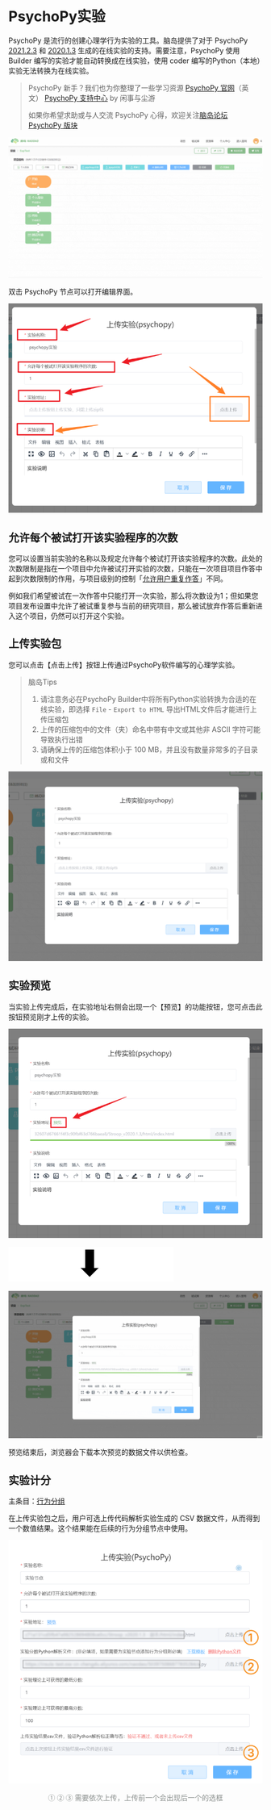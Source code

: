 # PsychoPy实验

PsychoPy 是流行的创建心理学行为实验的工具。脑岛提供了对于 PsychoPy [2021.2.3](https://github.com/psychopy/psychopy/releases/tag/2021.2.3) 和 [2020.1.3](https://github.com/psychopy/psychopy/releases/tag/2020.1.3) 生成的在线实验的支持。需要注意，PsychoPy 使用 Builder 编写的实验才能自动转换成在线实验，使用 coder 编写的Python（本地）实验无法转换为在线实验。

> PsychoPy 新手？我们也为你整理了一些学习资源
> [PsychoPy 官网](https://www.psychopy.org/)（英文）
> [PsychoPy 支持中心](https://psychopyhelp.notion.site/PsychoPy-Help-Center-d517aee9e57749c6b766a005fd34646e) by 闲事与尘游
>
> 如果你希望求助或与人交流 PsychoPy 心得，欢迎关注[脑岛论坛 PsychoPy 版块](https://forum.naodao.com/postingInfo?id=1500138031221575682)

![](imgs/projects1-2/14-0.gif)

双击 PsychoPy 节点可以打开编辑界面。

![](imgs/projects1-2/14.png)

## 允许每个被试打开该实验程序的次数

您可以设置当前实验的名称以及规定允许每个被试打开该实验程序的次数。此处的次数限制是指在一个项目中允许被试打开实验的次数，只能在一次项目项目作答中起到次数限制的作用，与项目级别的控制「[允许用户重复作答](project1-3.md#作答设置)」不同。

例如我们希望被试在一次作答中只能打开一次实验，那么将次数设为1；但如果您项目发布设置中允许了被试重复参与当前的研究项目，那么被试放弃作答后重新进入这个项目，仍然可以打开这个实验。

## 上传实验包

您可以点击【点击上传】按钮上传通过PsychoPy软件编写的心理学实验。

> 脑岛Tips
> 1. 请注意务必在PsychoPy Builder中将所有Python实验转换为合适的在线实验，即选择 `File` - `Export to HTML` 导出HTML文件后才能进行上传压缩包
> 2. 上传的压缩包中的文件（夹）命名中带有中文或其他非 ASCII 字符可能导致执行出错
> 3. 请确保上传的压缩包体积小于 100 MB，并且没有数量非常多的子目录或和文件

![](imgs/projects1-2/17.gif)

## 实验预览 <!-- {docsify-ignore} -->

当实验上传完成后，在实验地址右侧会出现一个【预览】的功能按钮，您可点击此按钮预览刚才上传的实验。

![](imgs/projects1-2/17-1.png)

![](imgs/0.png)

![](imgs/projects1-2/17-2.gif)

预览结束后，浏览器会下载本次预览的数据文件以供检查。

## 实验计分

主条目：[行为分组](project1-2-8.md)

在上传实验包之后，用户可选上传代码解析实验生成的 CSV 数据文件，从而得到一个数值结果。这个结果能在后续的行为分组节点中使用。

![](imgs/projects1-2/Group%2038.png)

<style>
    .img-font {
    font-variant: tabular-nums;
    font-feature-settings: "tnum";
    -webkit-font-smoothing: antialiased;
    -webkit-box-direction: normal;
    word-wrap: break-word;
    font-family: 'Chinese Quote', 'Segoe UI', Roboto, RobotoNum, 'PingFang SC', 'Hiragino Sans GB', 'Microsoft YaHei', 'Helvetica Neue', Helvetica, Arial, sans-serif;
    --link-color: #1672F3;
    letter-spacing: normal;
    text-indent: 0;
    -webkit-user-modify: read-only;
    -webkit-tap-highlight-color: rgba(0,0,0,0);
    box-sizing: border-box;
    vertical-align: top;
    display: inline-block;
    min-width: 1px;
    max-width: 100%;
    min-height: 18px;
    line-height: 22px;
    font-size: 14px;
    outline: none;
    word-break: break-all;
    white-space: normal;
    color: #8A8F8D;
    text-align: center;
    }
</style>
<div style="width: 100%; text-align: center;">
<div class="img-font">① ② ③ 需要依次上传，上传前一个会出现后一个的选框</div>
</div>